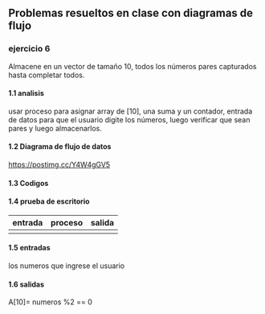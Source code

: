 ## Problemas resueltos en clase con diagramas de flujo
### ejercicio 6
Almacene en un vector de tamaño 10, todos los números pares capturados hasta completar todos.
 #### 1.1 analisis 
usar proceso para asignar array de [10], una suma y un contador, entrada de datos para que el usuario digite los números, luego verificar que sean pares y luego almacenarlos.
#### 1.2 Diagrama de flujo de datos
https://postimg.cc/Y4W4gGV5
#### 1.3 Codigos

#### 1.4 prueba de escritorio
|entrada|proceso|salida|
|------------|-------------|----------|
|            |              |         |

#### 1.5 entradas
los numeros que ingrese el usuario
#### 1.6 salidas
A[10]= numeros %2 == 0
